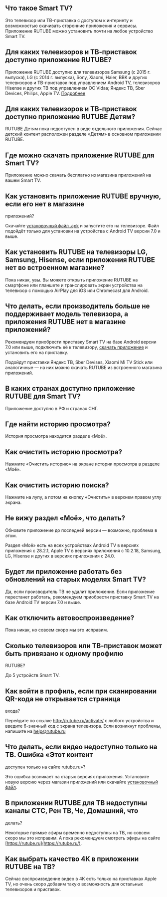 ## Что такое Smart TV?

Это телевизор или ТВ-приставка с доступом к интернету и возможностью скачивать
сторонние приложения и сервисы. Приложение RUTUBE можно установить почти на
любое устройство Smart TV.

## Для каких телевизоров и ТВ-приставок доступно приложение RUTUBE?

Приложение RUTUBE доступно для телевизоров Samsung (с 2015 г. выпуска), LG (c
2014 г. выпуска), Sony, Xiaomi, Haier, BBK и других телевизоров и ТВ-приставок
под управлением Android TV, телевизоров Hisense и других ТВ под управлением ОС
Vidaa; Яндекс ТВ, Sber Devices, Philips, Apple TV. [Подробнее
](https://rutube.ru/smarttv/)

## Для каких телевизоров и ТВ-приставок доступно приложение RUTUBE Детям?

RUTUBE Детям пока недоступен в виде отдельного приложения. Сейчас детский
контент расположен разделе «Детям» в основном приложении RUTUBE.

## Где можно скачать приложение RUTUBE для Smart TV?

Приложение можно скачать бесплатно из магазина приложений на вашем Smart TV.

## Как установить приложение RUTUBE вручную, если его нет в магазине
приложений?

Скачайте [установочный файл .apk](https://rutube.ru/androidtv/latest) и
запустите его на телевизоре. Файл подойдёт только для установки на устройства
с Android TV версии 7.0 и выше.

## Как установить RUTUBE на телевизоры LG, Samsung, Hisense, если приложения RUTUBE нет во встроенном магазине?

Пока никак, увы. Вы можете открыть приложение RUTUBE на смартфоне или планшете
и транслировать экран устройства на телевизор с помощью AirPlay для iOS или
Chromecast для Android.

## Что делать, если производитель больше не поддерживает модель телевизора, а приложения RUTUBE нет в магазине приложений?

Рекомендуем приобрести приставку Smart TV на базе Android версии 7.0 или выше,
подключить её к телевизору, [скачать
приложение](https://rutube.ru/androidtv/latest/) и установить его на
приставку.

Подойдут приставки Яндекс ТВ, Sber Devises, Xiaomi Mi TV Stick или аналогичные
— на них можно скачать RUTUBE из встроенного магазина приложений.

## В каких странах доступно приложение RUTUBE для Smart TV?

Приложение доступно в РФ и странах СНГ.

## Где найти историю просмотра?

История просмотра находится разделе «Моё».

## Как очистить историю просмотра?

Нажмите «Очистить историю» на экране истории просмотра в разделе «Моё».

## Как очистить историю поиска?

Нажмите на лупу, а потом на кнопку «Очистить» в верхнем правом углу экрана.

## Не вижу раздел «Моё», что делать?

Обновите приложение до последней версии — возможно, проблема в этом.

Раздел «Моё» есть на всех устройствах Android TV в версиях приложения с
28.2.1, Apple TV в версиях приложения с 10.2.18, Samsung, LG, Hisense и других
в версиях приложения с 24.0.

## Будет ли приложение работать без обновлений на старых моделях Smart TV?

Да, если производитель ТВ не удалит приложение. Если приложение перестанет
работать, рекомендуем приобрести приставку Smart TV на базе Android TV версии
7.0 и выше.

## Как отключить автовоспроизведение?

Пока никак, но совсем скоро мы это исправим.

## Сколько телевизоров или ТВ-приставок может быть привязано к одному профилю
RUTUBE?

До 5 устройств Smart TV.

## Как войти в профиль, если при сканировании QR-кода не открывается страница
входа?

Перейдите по ссылке <http://rutube.ru/activate/> с любого устройства и введите
6-значный код с экрана телевизора. Если возникнут проблемы, напишите на
help@rutube.ru  

## Что делать, если видео недоступно только на ТВ. Ошибка «Этот контент
доступен только на сайте rutube.ru»?

Это ошибка возникает на старых версиях приложения. Установите новую версию
через магазин приложений или скачайте [установочный
файл](https://rutube.ru/androidtv/latest/).

## В приложении RUTUBE для ТВ недоступны каналы СТС, Рен ТВ, Че, Домашний, что
делать?

Некоторые прямые эфиры временно недоступны на ТВ, но совсем скоро мы это
исправим. А пока рекомендуем смотреть эфиры на сайте
[https://rutube.ru](https://rutube.ru/).

## Как выбрать качество 4К в приложении RUTUBE на ТВ?

Сейчас воспроизведение видео в 4К есть только на приставках Apple TV, но очень
скоро добавим такую возможность для остальных телевизоров и приставок.